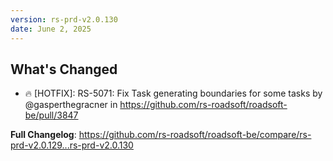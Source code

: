 ```yaml
---
version: rs-prd-v2.0.130
date: June 2, 2025
---
```


## What's Changed
* 🔥  [HOTFIX]: RS-5071: Fix Task generating boundaries for some tasks by @gasperthegracner in https://github.com/rs-roadsoft/roadsoft-be/pull/3847


**Full Changelog**: https://github.com/rs-roadsoft/roadsoft-be/compare/rs-prd-v2.0.129...rs-prd-v2.0.130